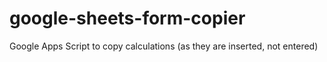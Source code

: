 # google-sheets-form-copier
Google Apps Script to copy calculations (as they are inserted, not entered)
